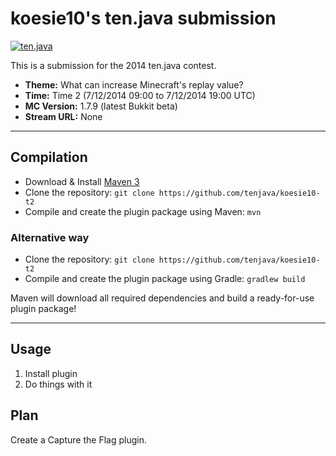 koesie10's ten.java submission
==============================

[![ten.java](https://cdn.mediacru.sh/hu4CJqRD7AiB.svg)](https://tenjava.com/)

This is a submission for the 2014 ten.java contest.

- __Theme:__ What can increase Minecraft's replay value?
- __Time:__ Time 2 (7/12/2014 09:00 to 7/12/2014 19:00 UTC)
- __MC Version:__ 1.7.9 (latest Bukkit beta)
- __Stream URL:__ None

---------------------------------------

Compilation
-----------

- Download & Install [Maven 3](http://maven.apache.org/download.html)
- Clone the repository: `git clone https://github.com/tenjava/koesie10-t2`
- Compile and create the plugin package using Maven: `mvn`

### Alternative way
- Clone the repository: `git clone https://github.com/tenjava/koesie10-t2`
- Compile and create the plugin package using Gradle: `gradlew build`

Maven will download all required dependencies and build a ready-for-use plugin package!

---------------------------------------

Usage
-----

1. Install plugin
2. Do things with it

Plan
----
Create a Capture the Flag plugin.